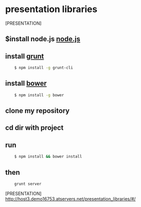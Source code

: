 presentation libraries
======================

[PRESENTATION]

## $install node.js [node.js]

## install [grunt]
```sh
	$ npm install -g grunt-cli
```

## install [bower]
```sh
	$ npm install -g bower
```

## clone my repository

## cd dir with project


## run
```sh
	$ npm install && bower install
```

## then
```sh
	grunt server
```




[node.js]: http://nodejs.org/
[grunt]: http://gruntjs.com/getting-started
[bower]: http://bower.io/
[PRESENTATION] http://host3.demo16753.atservers.net/presentation_libraries/#/